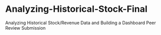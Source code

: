 # Analyzing-Historical-Stock-Final
Analyzing Historical Stock/Revenue Data and Building a Dashboard Peer Review Submission
